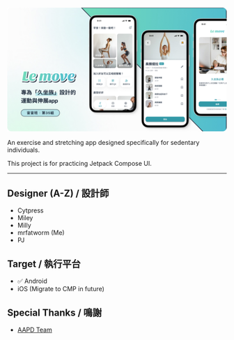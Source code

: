 ![LeMoveBanner](https://raw.githubusercontent.com/mrfatworm/Le-Move-Android/main/screenshot/Cover.jpg)

An exercise and stretching app designed specifically for sedentary individuals.

This project is for practicing Jetpack Compose UI.

---
## Designer (A-Z) / 設計師
- Cytpress
- Miley
- Milly
- mrfatworm (Me)
- PJ

## Target / 執行平台
- ✅ Android 
- iOS (Migrate to CMP in future)

## Special Thanks / 鳴謝
* [AAPD Team](https://medium.com/as-a-product-designer)